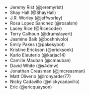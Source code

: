 * Jeremy Rist (@jeremyrist)
* Shay Hall (@ShayHall)
* J.R. Worley (@jeffworley)
* Rosa Lopez Sanchez (@rosalsm)
* Lacey Rice (@Ricecoder)
* Terry Calhoun (@drumslayert)
* Jasmine Baik (@boshnivolo)
* Emily Pakes (@pakesybot)
* Kristine Erickson (@ericksonk)
* Karlo Eleuterio (@karjac14)
* Camille Mauban (@cmauban)
* David White (@s4dmw)
* Jonathan Creasman (@jmcreasman)
* Matt Oliverio (@ironyarder77)
* Nicky Cadavillo (@nickycadavillo)
* Eric (@ericquayson)
